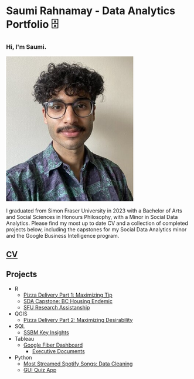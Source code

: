 Saumi Rahnamay - Data Analytics Portfolio 🗄
===


### Hi, I'm Saumi.
![alt text](selfie.jpg)

I graduated from Simon Fraser University in 2023 with a Bachelor of Arts and Social Sciences in Honours Philosophy, with a Minor in Social Data Analytics. Please find my most up to date CV and a collection of completed projects below, including the capstones for my Social Data Analytics minor and the Google Business Intelligence program.

## [CV](SaumiRahnamay%20-%20CV.pdf)
## Projects
- R
  - [Pizza Delivery Part 1: Maximizing Tip](Tip-Maxxing_R.md)
  - [SDA Capstone: BC Housing Endemic](<SDA 490 - Final Paper.pdf>)
  - [SFU Research Assistanship](<RAship-Data-Analysis.md>)
- QGIS
  - [Pizza Delivery Part 2: Maximizing Desirability](Desirability-Maxxing.md)
- SQL
  - [SSBM  Key Insights](Melee-SQL.md)
- Tableau
  - [Google Fiber Dashboard](https://public.tableau.com/views/GoogleFiberProject_17184015541650/Dash?:language=en-US&:sid=&:display_count=n&:origin=viz_share_link)
    - [Executive Documents](https://github.com/SaumiRah/Data-Analytics-Portfolio/tree/main/Google%20BI%20Certificate)
- Python
  - [Most Streamed Spotify Songs: Data Cleaning](most_streamed_spotify_jn.ipynb)
  - [GUI Quiz App](Quiz-App.md)